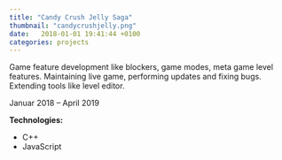 ```yaml
---
title: "Candy Crush Jelly Saga"
thumbnail: "candycrushjelly.png" 
date:   2018-01-01 19:41:44 +0100
categories: projects
---
```

Game feature development like blockers, game modes, meta game level features. Maintaining live game, performing updates and fixing bugs. Extending tools like level editor.

Januar 2018 – April 2019<br>

<strong>Technologies:</strong>
<ul>
    <li>C++</li>
    <li>JavaScript</li>
</ul>